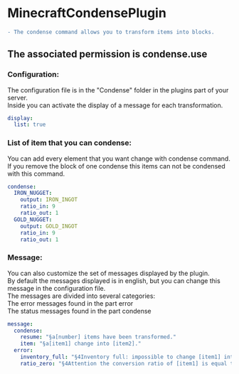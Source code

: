 # MinecraftCondensePlugin

```diff
- The condense command allows you to transform items into blocks.
```

## The associated permission is condense.use

### Configuration:

The configuration file is in the "Condense" folder in the plugins part of your server. </br>
Inside you can activate the display of a message for each transformation.</br>
```yml
display:
  list: true
```

### List of item that you can condense:
You can add every element that you want change with condense command. If you remove the block of one condense this items can not be condensed with this command.</br>
```yml
condense:
  IRON_NUGGET:
    output: IRON_INGOT
    ratio_in: 9
    ratio_out: 1
  GOLD_NUGGET:
    output: GOLD_INGOT
    ratio_in: 9
    ratio_out: 1
```
### Message:
You can also customize the set of messages displayed by the plugin.</br>
By default the messages displayed is in english, but you can change this message in the configuration file.</br>
The messages are divided into several categories:</br>
The error messages found in the part error</br>
The status messages found in the part condense</br>
```yml
message:
  condense:
    resume: "§a[number] items have been transformed."
    item: "§a[item1] change into [item2]."
  error:
    inventory_full: "§4Inventory full: impossible to change [item1] into [item2]."
    ratio_zero: "§4Attention the conversion ratio of [item1] is equal to 0."
```
